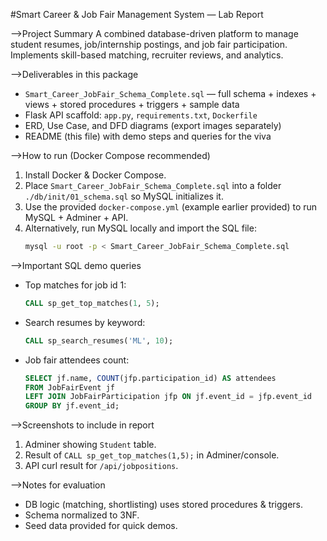 #Smart Career & Job Fair Management System — Lab Report

-->Project Summary
A combined database-driven platform to manage student resumes, job/internship postings, and job fair participation. Implements skill-based matching, recruiter reviews, and analytics.

-->Deliverables in this package
- `Smart_Career_JobFair_Schema_Complete.sql` — full schema + indexes + views + stored procedures + triggers + sample data
- Flask API scaffold: `app.py`, `requirements.txt`, `Dockerfile`
- ERD, Use Case, and DFD diagrams (export images separately)
- README (this file) with demo steps and queries for the viva

-->How to run (Docker Compose recommended)
1. Install Docker & Docker Compose.
2. Place `Smart_Career_JobFair_Schema_Complete.sql` into a folder `./db/init/01_schema.sql` so MySQL initializes it.
3. Use the provided `docker-compose.yml` (example earlier provided) to run MySQL + Adminer + API.
4. Alternatively, run MySQL locally and import the SQL file:
   ```bash
   mysql -u root -p < Smart_Career_JobFair_Schema_Complete.sql
   ```

-->Important SQL demo queries
- Top matches for job id 1:
  ```sql
  CALL sp_get_top_matches(1, 5);
  ```
- Search resumes by keyword:
  ```sql
  CALL sp_search_resumes('ML', 10);
  ```
- Job fair attendees count:
  ```sql
  SELECT jf.name, COUNT(jfp.participation_id) AS attendees
  FROM JobFairEvent jf
  LEFT JOIN JobFairParticipation jfp ON jf.event_id = jfp.event_id
  GROUP BY jf.event_id;
  ```
-->Screenshots to include in report
1. Adminer showing `Student` table.
2. Result of `CALL sp_get_top_matches(1,5);` in Adminer/console.
3. API curl result for `/api/jobpositions`.

-->Notes for evaluation
- DB logic (matching, shortlisting) uses stored procedures & triggers.
- Schema normalized to 3NF.
- Seed data provided for quick demos.
